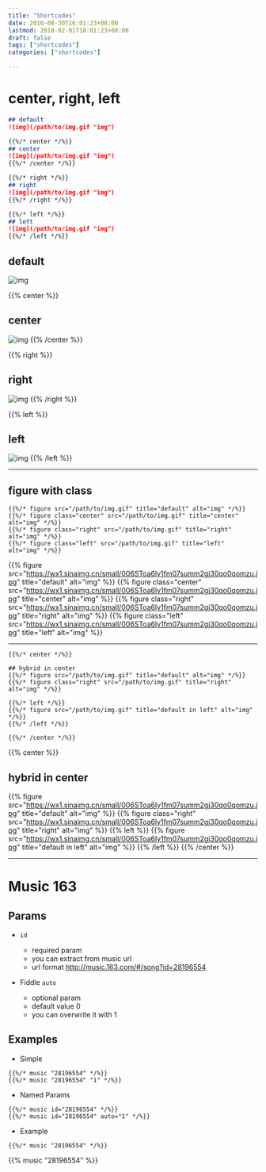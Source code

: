```yaml
---
title: "Shortcodes"
date: 2016-08-30T16:01:23+08:00
lastmod: 2018-02-01T18:01:23+08:00
draft: false
tags: ["shortcodes"]
categories: ["shortcodes"]

---
```


# center, right, left

```markdown
## default
![img](/path/to/img.gif "img")

{{%/* center */%}}
## center
![img](/path/to/img.gif "img")
{{%/* /center */%}}

{{%/* right */%}}
## right
![img](/path/to/img.gif "img")
{{%/* /right */%}}

{{%/* left */%}}
## left
![img](/path/to/img.gif "img")
{{%/* /left */%}}
```
<!--more-->

## default
![img](https://wx1.sinaimg.cn/small/006SToa6ly1fm07summ2gj30qo0qomzu.jpg "img")

{{% center %}}
## center
![img](https://wx1.sinaimg.cn/small/006SToa6ly1fm07summ2gj30qo0qomzu.jpg "img")
{{% /center %}}

{{% right %}}
## right
![img](https://wx1.sinaimg.cn/small/006SToa6ly1fm07summ2gj30qo0qomzu.jpg "img")
{{% /right %}}

{{% left %}}
## left
![img](https://wx1.sinaimg.cn/small/006SToa6ly1fm07summ2gj30qo0qomzu.jpg "img")
{{% /left %}}

---

## figure with class 

```
{{%/* figure src="/path/to/img.gif" title="default" alt="img" */%}}
{{%/* figure class="center" src="/path/to/img.gif" title="center" alt="img" */%}}
{{%/* figure class="right" src="/path/to/img.gif" title="right" alt="img" */%}}
{{%/* figure class="left" src="/path/to/img.gif" title="left" alt="img" */%}}
```

{{% figure src="https://wx1.sinaimg.cn/small/006SToa6ly1fm07summ2gj30qo0qomzu.jpg" title="default" alt="img" %}}
{{% figure class="center" src="https://wx1.sinaimg.cn/small/006SToa6ly1fm07summ2gj30qo0qomzu.jpg" title="center" alt="img" %}}
{{% figure class="right" src="https://wx1.sinaimg.cn/small/006SToa6ly1fm07summ2gj30qo0qomzu.jpg" title="right" alt="img" %}}
{{% figure class="left" src="https://wx1.sinaimg.cn/small/006SToa6ly1fm07summ2gj30qo0qomzu.jpg" title="left" alt="img" %}}

---

```
{{%/* center */%}}

## hybrid in center
{{%/* figure src="/path/to/img.gif" title="default" alt="img" */%}}
{{%/* figure class="right" src="/path/to/img.gif" title="right" alt="img" */%}}

{{%/* left */%}}
{{%/* figure src="/path/to/img.gif" title="default in left" alt="img" */%}}
{{%/* /left */%}}

{{%/* /center */%}}
```

{{% center %}}
## hybrid in center
{{% figure src="https://wx1.sinaimg.cn/small/006SToa6ly1fm07summ2gj30qo0qomzu.jpg" title="default" alt="img" %}}
{{% figure class="right" src="https://wx1.sinaimg.cn/small/006SToa6ly1fm07summ2gj30qo0qomzu.jpg" title="right" alt="img" %}}
{{% left %}}
{{% figure src="https://wx1.sinaimg.cn/small/006SToa6ly1fm07summ2gj30qo0qomzu.jpg" title="default in left" alt="img" %}}
{{% /left %}}
{{% /center %}}

---

# Music 163

## Params
- `id`
  - required param
  - you can extract from music url
  - url format http://music.163.com/#/song?id=28196554

- Fiddle `auto`
  - optional param
  - default value 0
  - you can overwrite it with 1

## Examples

- Simple

```
{{%/* music "28196554" */%}}
{{%/* music "28196554" "1" */%}}
```

- Named Params

```
{{%/* music id="28196554" */%}}
{{%/* music id="28196554" auto="1" */%}}
```

- Example

```
{{%/* music "28196554" */%}}
```

{{% music "28196554" %}}

<style>
.post-content img {
  height: 64px;
}
</style>
